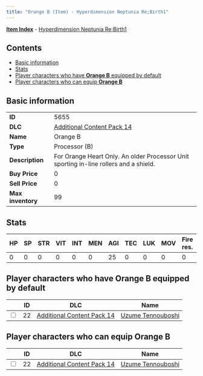 ```yaml
---
title: "Orange B (Item) - Hyperdimension Neptunia Re;Birth1"
---
```


[**Item Index**](/neptunia/rb1/item/index.html) - [Hyperdimension Neptunia Re;Birth1](/neptunia/rb1)

## Contents

- [Basic information](#basic-information)
- [Stats](#stats)
- [Player characters who have **Orange B** equipped by default](#player-characters-who-have-orange-b-equipped-by-default)
- [Player characters who can equip **Orange B**](#player-characters-who-can-equip-orange-b)

## Basic information

|   |   |
| -- | -- |
| **ID** | 5655 |
| **DLC** | [Additional Content Pack 14](/neptunia/rb1/dlc/23-pack14.html) |
| **Name** | Orange B |
| **Type** | Processor (B) |
| **Description** | For Orange Heart Only. An older Processor Unit sporting in-line rollers and a shield. |
| **Buy Price** | 0 |
| **Sell Price** | 0 |
| **Max inventory** | 99 |

## Stats

| HP | SP | STR | VIT | INT | MEN | AGI | TEC | LUK | MOV | Fire res. | Ice res. | Wind res. | Lightning res. |
| -- | -- | --- | --- | --- | --- | --- | --- | --- | --- | --------- | -------- | --------- | -------------- |
| 0 | 0 | 0 | 0 | 0 | 0 | 25 | 0 | 0 | 0 | 0 | 0 | 0 | 0 |

## Player characters who have **Orange B** equipped by default

|    | ID | DLC | Name |
| -- | -- | --- | ---- |
| <input type="checkbox" id="rb1-player-23-22" class="trackbox" /> | 22 | [Additional Content Pack 14](/neptunia/rb1/dlc/23-pack14.html) | [Uzume Tennouboshi](/neptunia/rb1/player/23-22-uzume-tennouboshi.html) |

## Player characters who can equip **Orange B**

|    | ID | DLC | Name |
| -- | -- | --- | ---- |
| <input type="checkbox" id="rb1-player-23-22" class="trackbox" /> | 22 | [Additional Content Pack 14](/neptunia/rb1/dlc/23-pack14.html) | [Uzume Tennouboshi](/neptunia/rb1/player/23-22-uzume-tennouboshi.html) |